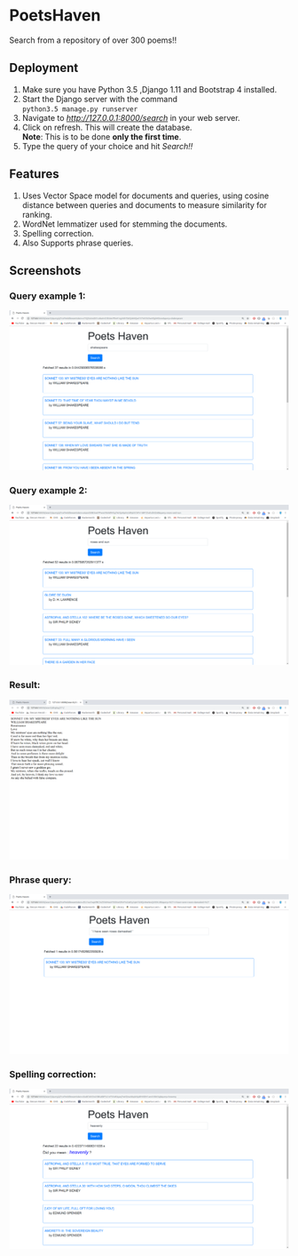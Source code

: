 # PoetsHaven
Search from a repository of over 300 poems!!

## Deployment

1. Make sure you have Python 3.5 ,Django 1.11 and Bootstrap 4 installed.
2. Start the Django server with the command \
        `python3.5 manage.py runserver`
3. Navigate to _http://127.0.0.1:8000/search_ in your web server.
4. Click on refresh. This will create the database.\
**Note**: This is to be done **only the first time**.
5. Type the query of your choice and hit _Search!!_

## Features

1. Uses Vector Space model for documents and queries, using cosine distance between queries and documents to measure similarity for ranking.
2. WordNet lemmatizer used for stemming the documents.
2. Spelling correction.
3. Also Supports phrase queries.

## Screenshots
### Query example 1:
![query 1](https://github.com/PrajwalRavi/PoetsHaven/blob/master/Samples/shakes.png)

### Query example 2:
![query 2](https://github.com/PrajwalRavi/PoetsHaven/blob/master/Samples/roses.png)

### Result:
![result](https://github.com/PrajwalRavi/PoetsHaven/blob/master/Samples/result.png)

### Phrase query:
![phrase](https://github.com/PrajwalRavi/PoetsHaven/blob/master/Samples/phrase%20query.png)

### Spelling correction:
![spell](https://github.com/PrajwalRavi/PoetsHaven/blob/master/Samples/spell.png)
